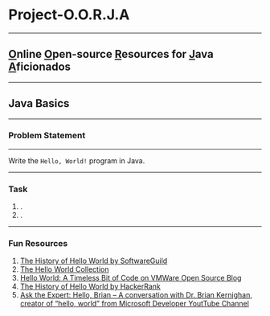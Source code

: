 # Project-O.O.R.J.A

---

## <u>O</u>nline <u>O</u>pen-source <u>R</u>esources for <u>J</u>ava <u>A</u>ficionados

---

## Java Basics

---

### Problem Statement

---

Write the `Hello, World!` program in Java.

---

### Task

1. .
2. .

---

### Fun Resources

1. [The History of Hello World by SoftwareGuild](https://www.thesoftwareguild.com/blog/the-history-of-hello-world/)
2. [The Hello World Collection](http://helloworldcollection.de/)
3. [Hello World: A Timeless Bit of Code on VMWare Open Source Blog](https://blogs.vmware.com/opensource/2020/04/22/hello-world-timeless-code/)
4. [The History of Hello World by HackerRank](https://www.hackerrank.com/blog/the-history-of-hello-world/)
5. [Ask the Expert: Hello, Brian – A conversation with Dr. Brian Kernighan, creator of “hello, world” from Microsoft Developer YoutTube Channel](https://youtu.be/ufB53UE2Cvo)